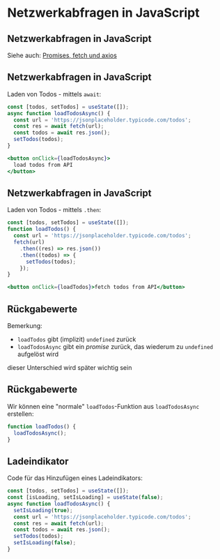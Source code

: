 # Netzwerkabfragen in JavaScript

## Netzwerkabfragen in JavaScript

Siehe auch: [Promises, fetch und axios](./javascript-promises-fetch-and-axios-de.html)

## Netzwerkabfragen in JavaScript

Laden von Todos - mittels `await`:

```js
const [todos, setTodos] = useState([]);
async function loadTodosAsync() {
  const url = 'https://jsonplaceholder.typicode.com/todos';
  const res = await fetch(url);
  const todos = await res.json();
  setTodos(todos);
}
```

```jsx
<button onClick={loadTodosAsync}>
  load todos from API
</button>
```

## Netzwerkabfragen in JavaScript

Laden von Todos - mittels `.then`:

```js
const [todos, setTodos] = useState([]);
function loadTodos() {
  const url = 'https://jsonplaceholder.typicode.com/todos';
  fetch(url)
    .then((res) => res.json())
    .then((todos) => {
      setTodos(todos);
    });
}
```

```jsx
<button onClick={loadTodos}>fetch todos from API</button>
```

## Rückgabewerte

Bemerkung:

- `loadTodos` gibt (implizit) `undefined` zurück
- `loadTodosAsync` gibt ein _promise_ zurück, das wiederum zu `undefined` aufgelöst wird

dieser Unterschied wird später wichtig sein

## Rückgabewerte

Wir können eine "normale" `loadTodos`-Funktion aus `loadTodosAsync` erstellen:

```js
function loadTodos() {
  loadTodosAsync();
}
```

## Ladeindikator

Code für das Hinzufügen eines Ladeindikators:

```js
const [todos, setTodos] = useState([]);
const [isLoading, setIsLoading] = useState(false);
async function loadTodosAsync() {
  setIsLoading(true);
  const url = 'https://jsonplaceholder.typicode.com/todos';
  const res = await fetch(url);
  const todos = await res.json();
  setTodos(todos);
  setIsLoading(false);
}
```

